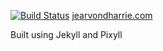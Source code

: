 [![Build Status](https://travis-ci.org/iamjarvo/jearvondharrie.com.svg?branch=master)](https://travis-ci.org/iamjarvo/jearvondharrie.com)
[jearvondharrie.com](http://jearvondharrie.com)

Built using Jekyll and Pixyll
